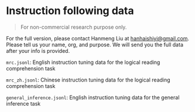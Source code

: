 # Instruction following data
> For non-commercial research purpose only.

For the full version, please contact Hanmeng Liu at hanhaishiyi@gmail.com. Please tell us your name, org, and purpose. We will send you the full data after your info is provided.

`mrc.jsonl`: English instruction tuning data for the logical reading comprehension task

`mrc_zh.jsonl`: Chinese instruction tuning data for the logical reading comprehension task

`general_inference.jsonl`: English instruction tuning data for the general inference task
